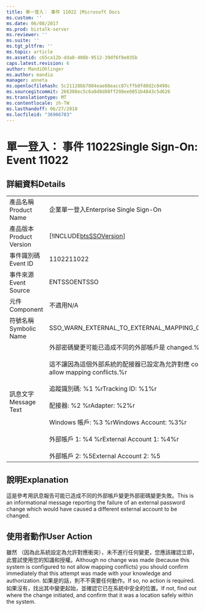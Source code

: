 ```yaml
---
title: 單一登入： 事件 11022 |Microsoft Docs
ms.custom: ''
ms.date: 06/08/2017
ms.prod: biztalk-server
ms.reviewer: ''
ms.suite: ''
ms.tgt_pltfrm: ''
ms.topic: article
ms.assetid: c65ca12b-dda8-408b-9512-39df6f8e035b
caps.latest.revision: 6
author: MandiOhlinger
ms.author: mandia
manager: anneta
ms.openlocfilehash: 5c21128bb7804eae88eacc87cffb0fd0d2c0490c
ms.sourcegitcommit: 266308ec5c6a9d8d80ff298ee6051b4843c5d626
ms.translationtype: MT
ms.contentlocale: zh-TW
ms.lasthandoff: 06/27/2018
ms.locfileid: "36966783"
---
```

# <a name="single-sign-on-event-11022"></a><span data-ttu-id="8a477-102">單一登入： 事件 11022</span><span class="sxs-lookup"><span data-stu-id="8a477-102">Single Sign-On: Event 11022</span></span>
## <a name="details"></a><span data-ttu-id="8a477-103">詳細資料</span><span class="sxs-lookup"><span data-stu-id="8a477-103">Details</span></span>  
  
|                 |                                                                                                                                                                                                                                                                                                                                                                                                |
|-----------------|------------------------------------------------------------------------------------------------------------------------------------------------------------------------------------------------------------------------------------------------------------------------------------------------------------------------------------------------------------------------------------------------|
|  <span data-ttu-id="8a477-104">產品名稱</span><span class="sxs-lookup"><span data-stu-id="8a477-104">Product Name</span></span>   |                                                                                                                                                                                   <span data-ttu-id="8a477-105">企業單一登入</span><span class="sxs-lookup"><span data-stu-id="8a477-105">Enterprise Single Sign-On</span></span>                                                                                                                                                                                    |
| <span data-ttu-id="8a477-106">產品版本</span><span class="sxs-lookup"><span data-stu-id="8a477-106">Product Version</span></span> |                                                                                                                                                                   [!INCLUDE[btsSSOVersion](../includes/btsssoversion-md.md)]                                                                                                                                                                   |
|    <span data-ttu-id="8a477-107">事件識別碼</span><span class="sxs-lookup"><span data-stu-id="8a477-107">Event ID</span></span>     |                                                                                                                                                                                             <span data-ttu-id="8a477-108">11022</span><span class="sxs-lookup"><span data-stu-id="8a477-108">11022</span></span>                                                                                                                                                                                              |
|  <span data-ttu-id="8a477-109">事件來源</span><span class="sxs-lookup"><span data-stu-id="8a477-109">Event Source</span></span>   |                                                                                                                                                                                             <span data-ttu-id="8a477-110">ENTSSO</span><span class="sxs-lookup"><span data-stu-id="8a477-110">ENTSSO</span></span>                                                                                                                                                                                             |
|    <span data-ttu-id="8a477-111">元件</span><span class="sxs-lookup"><span data-stu-id="8a477-111">Component</span></span>    |                                                                                                                                                                                              <span data-ttu-id="8a477-112">不適用</span><span class="sxs-lookup"><span data-stu-id="8a477-112">N/A</span></span>                                                                                                                                                                                               |
|  <span data-ttu-id="8a477-113">符號名稱</span><span class="sxs-lookup"><span data-stu-id="8a477-113">Symbolic Name</span></span>  |                                                                                                                                                                   <span data-ttu-id="8a477-114">SSO_WARN_EXTERNAL_TO_EXTERNAL_MAPPING_CONFLICT_NOT_ALLOWED</span><span class="sxs-lookup"><span data-stu-id="8a477-114">SSO_WARN_EXTERNAL_TO_EXTERNAL_MAPPING_CONFLICT_NOT_ALLOWED</span></span>                                                                                                                                                                   |
|  <span data-ttu-id="8a477-115">訊息文字</span><span class="sxs-lookup"><span data-stu-id="8a477-115">Message Text</span></span>   | <span data-ttu-id="8a477-116">外部密碼變更可能已造成不同的外部帳戶是 changed.%r</span><span class="sxs-lookup"><span data-stu-id="8a477-116">An external password change would have caused a different external account to be changed.%r</span></span><br /><br /> <span data-ttu-id="8a477-117">這不讓因為這個外部系統的配接器已設定為允許對應 conflicts.%r</span><span class="sxs-lookup"><span data-stu-id="8a477-117">This has been prevented because the adapter for this external system is configured to not allow mapping conflicts.%r</span></span><br /><br /> <span data-ttu-id="8a477-118">追蹤識別碼: %1 %r</span><span class="sxs-lookup"><span data-stu-id="8a477-118">Tracking ID: %1%r</span></span><br /><br /> <span data-ttu-id="8a477-119">配接器: %2 %r</span><span class="sxs-lookup"><span data-stu-id="8a477-119">Adapter: %2%r</span></span><br /><br /> <span data-ttu-id="8a477-120">Windows 帳戶: %3 %r</span><span class="sxs-lookup"><span data-stu-id="8a477-120">Windows Account: %3%r</span></span><br /><br /> <span data-ttu-id="8a477-121">外部帳戶 1: %4 %r</span><span class="sxs-lookup"><span data-stu-id="8a477-121">External Account 1: %4%r</span></span><br /><br /> <span data-ttu-id="8a477-122">外部帳戶 2: %5</span><span class="sxs-lookup"><span data-stu-id="8a477-122">External Account 2: %5</span></span> |
  
## <a name="explanation"></a><span data-ttu-id="8a477-123">說明</span><span class="sxs-lookup"><span data-stu-id="8a477-123">Explanation</span></span>  
 <span data-ttu-id="8a477-124">這是參考用訊息報告可能已造成不同的外部帳戶變更外部密碼變更失敗。</span><span class="sxs-lookup"><span data-stu-id="8a477-124">This is an informational message reporting the failure of an external password change which would have caused a different external account to be changed.</span></span>  
  
## <a name="user-action"></a><span data-ttu-id="8a477-125">使用者動作</span><span class="sxs-lookup"><span data-stu-id="8a477-125">User Action</span></span>  
 <span data-ttu-id="8a477-126">雖然 （因為此系統設定為允許對應衝突），未不進行任何變更，您應該確認立即，此嘗試使用您的知識和授權。</span><span class="sxs-lookup"><span data-stu-id="8a477-126">Although no change was made (because this system is configured to not allow mapping conflicts) you should confirm immediately that this attempt was made with your knowledge and authorization.</span></span> <span data-ttu-id="8a477-127">如果是的話，則不不需要任何動作。</span><span class="sxs-lookup"><span data-stu-id="8a477-127">If so, no action is required.</span></span> <span data-ttu-id="8a477-128">如果沒有，找出其中變更起始，並確認它已在系統中安全的位置。</span><span class="sxs-lookup"><span data-stu-id="8a477-128">If not, find out where the change initiated, and confirm that it was a location safely within the system.</span></span>